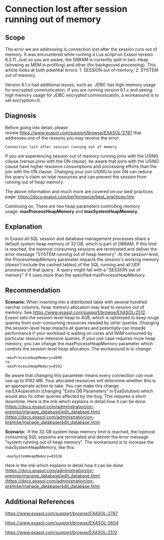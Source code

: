 # Connection lost after session running out of memory 
## Scope

The error we are addressing is connection lost after the session runs out of memory. It was encountered while running a Lua script on Exasol version 6.2.11. Just so you are aware, the DBRAM is currently split in two: Heap (showing as MEM in profiling) and other (for background processing). This article looks at both potential errors: 1. SESSION out of memory; 2. SYSTEM out of memory. 

Version 6.1.x had additional issues, such as  JDBC has high memory usage for encrypted communication. If you are running version 6.1.x and seeing high memory usage for JDBC encrypted communication, a workaround is to set encryption=0.

## Diagnosis

Before going into detail, please review <https://www.exasol.com/support/browse/EXASOL-2787> that addresses one of the reasons you may receive the error: 


```"code-java"
Connection lost after session running out of memory
```
If you are experiencing session out of memory running joins with the USING clause (versus joins with the ON clause), be aware that joins with the USING clause have higher resource consumptions and processing efforts than the join with the ON clause. Changing your join USING to join ON can reduce the query's claim on total resources and can prevent the session from running out of heap memory. 

The above information and much more are covered on our best practices page: <https://docs.exasol.com/performance/best_practices.htm>.

Continuing on, There are two heap parameters controlling memory usage: **maxProcessHeapMemory** and **maxSystemHeapMemory.**

## Explanation

In Exasol all SQL session and database management processes share a default system heap memory of 32 GB, which is part of DBRAM. If this limit is reached, the topmost consuming sessions are terminated and deliver the error message "SYSTEM running out of heap memory". At the session-level, the ProcessHeapMemory parameter impacts the session's working memory (doesn't include the cached tables) of the SQL running and all UDF processes of that query.  A query might fail with a "SESSION out of memory" if it uses more than the specified maxProcessHeapMemory.

## Recommendation

**Scenario:** When inserting into a distributed table with several hundred varchar columns, heap memory allocation may lead to *session* out of memory. See <https://www.exasol.com/support/browse/EXASOL-2512>. Exasol sets the session-level heap to 4GB, which is optimized to keep rouge queries from over-consuming resources needed by other queries. Changing the session-level heap impacts all queries and potentially can impede performance if your workload is waiting on cores and RAM consumed by particular resource-intensive queries. If your use case requires more heap memory, you can change the maxProcessHeapMemory parameter which controls the session-level heap allocation. The workaround is to change:


```
-maxProcessHeapMemory=4096   
to  
-maxProcessHeapMemory=8192 
```
Be aware that changing this parameter means every connection *can* now use up to 8192 MB. Your allocated resources will determine whether this is an appropriate action to take. You can make this change via EXAoperation (changing "Extra DB Parameters" in ExaSolution) which would also fix other queries affected by the bug. This requires a short downtime. Here is the link which explains in detail how it can be done.  
[https://docs.exasol.com/administration/on-premise/manage_database/edit_database.htm](https://docs.exasol.com/administration/on-premise/manage_database/edit_database.htm)

**Scenario:**  If the 32 GB system heap memory limit is reached, the topmost consuming SQL sessions are terminated and deliver the error message "*system* running out of heap memory". The workaround is to increase the maxSystemHeapMemory, like this:


```markup
-maxSystemHeapMemory=65536
```
 Here is the link which explains in detail how it can be done.  
[https://docs.exasol.com/administration/on-premise/manage_database/edit_database.htm](https://docs.exasol.com/administration/on-premise/manage_database/edit_database.htm)

## Additional References

<https://www.exasol.com/support/browse/EXASOL-2787>

<https://www.exasol.com/support/browse/EXASOL-2604>

<https://www.exasol.com/support/browse/EXASOL-2512>

